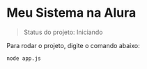 # Meu Sistema na Alura

> Status do projeto: Iniciando

Para rodar o projeto, digite o comando abaixo:
```
node app.js
```
